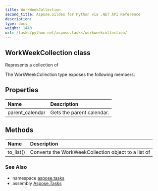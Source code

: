 ```yaml
---
title: WorkWeekCollection
second_title: Aspose.Sildes for Python via .NET API Reference
description: 
type: docs
weight: 1440
url: /tasks/python-net/aspose.tasks/workweekcollection/
---
```


## WorkWeekCollection class

Represents a collection of

The WorkWeekCollection type exposes the following members:
## Properties
| Name | Description |
| :- | :- |
|parent_calendar|Gets the parent calendar.|
## Methods
| Name | Description |
| :- | :- |
|to_list()|Converts the WorkWeekCollection object to a list of|

### See Also

* namespace [aspose.tasks](/tasks/python-net/aspose.tasks/)
* assembly [Aspose.Tasks](/tasks/python-net/)

